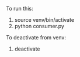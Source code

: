 To run this:
1. source venv/bin/activate
2. python consumer.py

To deactivate from venv:
1. deactivate
